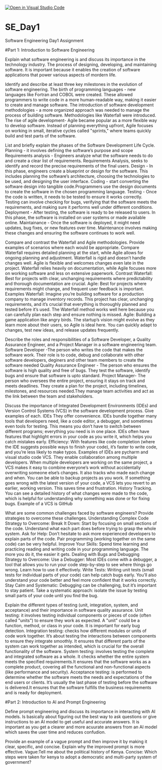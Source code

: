 [![Open in Visual Studio Code](https://classroom.github.com/assets/open-in-vscode-2e0aaae1b6195c2367325f4f02e2d04e9abb55f0b24a779b69b11b9e10269abc.svg)](https://classroom.github.com/online_ide?assignment_repo_id=15572529&assignment_repo_type=AssignmentRepo)
# SE_Day1
Software Engineering Day1 Assignment

#Part 1: Introduction to Software Engineering

Explain what software engineering is and discuss its importance in the technology industry.
The process of designing, developing, and maintaining software. 
It is important because it enables the creation of software applications that power various aspects of mordern life.

Identify and describe at least three key milestones in the evolution of software engineering.
The birth of programming languages - new languages like Fortran and COBOL were created. These allowed programmers to write code in a more human-readable way, making it easier to create and manage software.
The introduction of software development methodologies - a more organized approach was needed to manage the process of building software. Methodologies like Waterfall were introduced.
The rise of agile development- Agile became popular as a more flexible way to develop software. Instead of planning everything upfront, Agile focuses on working in small, iterative cycles called "sprints," where teams quickly build and test parts of the software.

List and briefly explain the phases of the Software Development Life Cycle.
Planning - it involves defining the software’s purpose and scope
Requirements analysis - Engineers analyze what the software needs to do and create a clear list of requirements. Requirements Analysis, seeks to identify and record the precise requirements of the final users.
Design -  In this phase, engineers create a blueprint or design for the software. This includes planning the software’s architecture, choosing the technologies to be used, and designing the user interface.
Coding - start converting the software design into tangible code.Programmers use the design documents to create the software in the chosen programming language.
Testing - Once the code is written, it needs to be tested to ensure it works correctly. Testing can involve checking for bugs, verifying that the software meets the requirements, and making sure it performs well under different conditions.
Deployment - After testing, the software is ready to be released to users. In this phase, the software is installed on user systems or made available online.
Maintainance - Once the software is deployed, it might need updates, bug fixes, or new features over time. Maintenance involves making these changes and ensuring the software continues to work well.

Compare and contrast the Waterfall and Agile methodologies. Provide examples of scenarios where each would be appropriate.
Compare 
Waterfall requires detailed planning at the start, while Agile allows for ongoing planning and adjustment.
Waterfall is rigid and doesn’t handle changes well. Agile is flexible and welcomes changes even late in the project.
Waterfall relies heavily on documentation, while Agile focuses more on working software and less on extensive paperwork.
Contrast
Waterfall: Best for projects with clear, unchanging requirements where predictability and thorough documentation are crucial.
Agile: Best for projects where requirements might change, and frequent user feedback is important.
Examples
Waterfall: Imagine you’re building software for a production company to manage inventory records. This project has clear, unchanging requirements, and it’s crucial that everything is thoroughly planned and tested before it’s used. The Waterfall method works well here because you can carefully plan each step and ensure nothing is missed.
Agile: Building a game application like angry birds. The startup’s vision might evolve as they learn more about their users, so Agile is ideal here. You can quickly adapt to changes, test new ideas, and release updates frequently.


Describe the roles and responsibilities of a Software Developer, a Quality Assurance Engineer, and a Project Manager in a software engineering team.
Software Developer -The person who writes the code that makes the software work. Their role is to code, debug and collaborate with other software developers, deginers and other team members to create the software needed
Quality Assurance Engineer - The person who ensures the software is high quality and free of bugs. They test the software, identify bugs and ensure that software is upto standard.
Project Manager- The person who oversees the entire project, ensuring it stays on track and meets deadlines. They create a plan for the project, including timelines, milestones, and resources needed.They manage team activities and act as the link between the team and stakeholders.


Discuss the importance of Integrated Development Environments (IDEs) and Version Control Systems (VCS) in the software development process. Give examples of each.
IDEs
They offer convenience. IDEs bundle together many tools that developers need, like a code editor, a debugger, and sometimes even tools for testing. This means you don’t have to switch between different programs; everything you need is in one place.
IDEs often have features that highlight errors in your code as you write it, which helps you catch mistakes early.
Efficiency: With features like code completion (where the IDE suggests possible ways to finish your code), it’s faster to write code, and you’re less likely to make typos.
Examples of IDEs are pycharm and visual studio code
VCS.
They enable collaboration among multiple developers. When multiple developers are working on the same project, a VCS makes it easy to combine everyone’s work without accidentally overwriting someone else’s changes. It also tracks who made each change and when.
You can be able to backup projects as you work. If something goes wrong with the latest version of your code, a VCS lets you revert to an earlier, working version. This saves time and frustration.
History Tracking. You can see a detailed history of what changes were made to the code, which is helpful for understanding why something was done or for fixing bugs.
Example of a VCS is GitHub

What are some common challenges faced by software engineers? Provide strategies to overcome these challenges.
Understanding Complex Code
Strategy to Overcome:
Break It Down: Start by focusing on small sections of the code. Understand what each part does before trying to grasp the whole system.
Ask for Help: Don’t hesitate to ask more experienced developers to explain parts of the code. Pair programming (working together on the same code) can be very helpful.
Improve Your Skills: Spend time learning and practicing reading and writing code in your programming language. The more you do it, the easier it gets.
Dealing with Bugs and Debugging
Strategy to Overcome:
Use a Debugger: Most IDEs come with a debugger, a tool that allows you to run your code step-by-step to see where things go wrong. Learn how to use it effectively.
Write Tests: Writing unit tests (small tests for individual parts of your code) can help catch bugs early. You’ll also understand your code better and feel more confident that it works correctly.
Stay Calm and Systematic: Debugging can be challenging, but it’s important to stay patient. Take a systematic approach: isolate the issue by testing small parts of your code until you find the bug.

Explain the different types of testing (unit, integration, system, and acceptance) and their importance in software quality assurance.
Unit testing: it involves testing individual components or pieces of code (often called "units") to ensure they work as expected. A "unit" could be a function, method, or class in your code. It is important for early bug detection.
Integration testing: checks how different modules or units of code work together. It’s about testing the interactions between components to ensure they integrate smoothly.
It ensures that different parts of the system can work together as intended, which is crucial for the overall functionality of the software.
System testing: involves testing the complete and integrated software as a whole. It checks whether the entire system meets the specified requirements.It ensures that the software works as a complete product, covering all the functional and non-functional aspects (like performance and security).
Acceptance testing: is performed to determine whether the software meets the needs and expectations of the end users or clients. It’s usually the last phase of testing before the software is delivered.It ensures that the software fulfills the business requirements and is ready for deployment.

#Part 2: Introduction to AI and Prompt Engineering


Define prompt engineering and discuss its importance in interacting with AI models. Is basically  about figuring out the best way to ask questions or give instructions to an AI model to get useful and accurate answers. It is important as you get a clearer and more acuurate answers from an AI model which saves the user time and reduces confudion.

Provide an example of a vague prompt and then improve it by making it clear, specific, and concise. Explain why the improved prompt is more effective.
Vague:Tell me about the political history of Kenya.
Concise: Which steps were taken for kenya to adopt a democratic and multi-party system of government?

